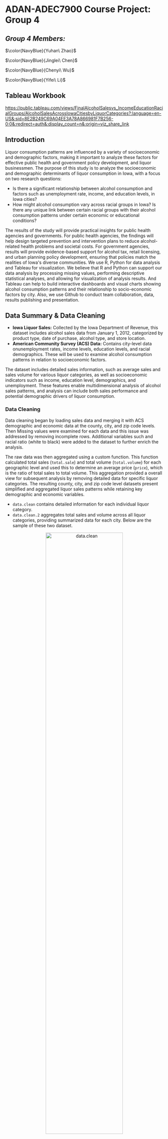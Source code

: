 # ADAN-ADEC7900 Course Project: Group 4

## **_Group 4 Members:_** 

$\color{NavyBlue}{Yuhan\ Zhao}$

$\color{NavyBlue}{Jinglei\ Chen}$

$\color{NavyBlue}{Chenyi\ Wu}$

$\color{NavyBlue}{Yifei\ Li}$

## **Tableau Workbook** 
https://public.tableau.com/views/FinalAlcoholSalesvs_IncomeEducationRacialGroups/AlcoholSalesAcrossIowaCitiesbyLiquorCategories?:language=en-US&:sid=8E2B249C69A04EE3A78A866981F7B256-0:0&:redirect=auth&:display_count=n&:origin=viz_share_link

## **Introduction** 
Liquor consumption patterns are influenced by a variety of socioeconomic and demographic factors, making it important to analyze these factors for effective public health and government policy development, and liquor businessmen. The purpose of this study is to analyze the socioeconomic and demographic determinants of liquor consumption in Iowa, with a focus on two research questions:
-  Is there a significant relationship between alcohol consumption and factors such as unemployment rate, income, and education levels, in Iowa cities?
-  How might alcohol consumption vary across racial groups in Iowa? Is there any unique link between certain racial groups with their alcohol consumption patterns under certain economic or educational conditions?

The results of the study will provide practical insights for public health agencies and governments. For public health agencies, the findings will help design targeted prevention and intervention plans to reduce alcohol-related health problems and societal costs. For government agencies, results will provide evidence-based support for alcohol tax, retail licensing, and urban planning policy development, ensuring that policies match the realities of Iowa's diverse communities.
We use R, Python for data analysis and Tableau for visualization. We believe that R and Python can support our data analysis by processing missing values, performing descriptive statistical analyses, and allowing for visualization of analysis results. And Tableau can help to build interactive dashboards and visual charts showing alcohol consumption patterns and their relationship to socio-economic factors by city. Also, we use Github to conduct team collaboration, data, results publishing and presentation.


## **Data Summary & Data Cleaning**
-  **Iowa Liquor Sales:** Collected by the Iowa Department of Revenue, this dataset includes alcohol sales data from January 1, 2012, categorized by product type, date of purchase, alcohol type, and store location.
-  **American Community Survey (ACS) Data:** Contains city-level data onunemployment rates, income levels, education levels, and racial demographics. These will be used to examine alcohol consumption patterns in relation to socioeconomic factors.

The dataset includes detailed sales information, such as average sales and sales volume for various liquor categories, as well as socioeconomic indicators such as income, education level, demographics, and unemployment. These features enable multidimensional analysis of alcohol sales patterns, and analysis can include both sales performance and potential demographic drivers of liquor consumption.

### Data Cleaning

Data cleaning began by loading sales data and merging it with ACS demographic and economic data at the county, city, and zip code levels. Then Missing values ​​were examined for each data and this issue was addressed by removing incomplete rows. Additional variables such and racial ratio (white to black) were added to the dataset to further enrich the analysis.

The raw data was then aggregated using a custom function. This function calculated total sales (`total.sale`) and total volume (`total.volume`) for each geographic level and used this to determine an average price (`price`), which is the ratio of total sales to total volume. This aggregation provided a overall view for subsequent analysis by removing detailed data for specific liquor categories. The resulting county, city, and zip code level datasets present simplified and aggregated liquor sales patterns while retaining key demographic and economic variables.

- `data.clean` contains detailed information for each individual liquor category.
- `data.clean.2` aggregates total sales and volume across all liquor categories, providing summarized data for each city.
  Below are the sample of these two dataset.

<div align="center">
  <img src="images/data_clean_1.png" alt="data.clean" width="70%" height="70%" />
</div>

<div align="center">
  <img src="images/data_clean_2.png" alt="data.clean.2" width="70%" height="70%" />
</div>

### Descriptive statistics analysis

#### Liquor category sales in county level
<div align="center">
  <img src="images/Table_1_sales_coutry.png" alt="Table1" width="70%" height="70%" />
</div>

`Table 1` summarizes the liquor category sales at the county level, showing that **Whiskey had the highest average sales** ($935,023.49), followed by Vodka ($639,320.56) and Rum ($360,727.07). Categories such as Amaretto and Distilled Spirits have significantly lower average and median sales, indicating a smaller consumer base. The median is often lower than the mean for each category, and this implies outliers or counties with significantly higher sales. 

#### Liquor category sales in city level
<div align="center">
  <img src="images/Table_2_sales_city.png" alt="Table2" width="70%" height="70%" />
</div>

`Table 2` shows the results of the city-level analysis. Compared with the county-level data, the average and median sales of each category at this level are significantly lower, reflecting the impact of the narrowing of the analysis scope. Although whiskey and vodka are still the two categories with the highest sales, their sales at the city level are significantly lower than at the county level. Overall, Table 2 showed a more refined analysis analysis and provided a strong basis for in-depth exploration of alcohol consumption trends at the city level.

#### Liquor category sales in zipcode level
<div align="center">
  <img src="images/Table_3_sales_zipcode.png" alt="Table3" width="70%" height="70%" />
</div>

`Table 3` focuses on the data at the zip code level, which is the most detailed analysis perspective. At this level, the average and median sales of each category are lower than the city and county data. At the same time, the median sales of each category are significantly lower than the average, which also indicates that the distribution is right-skewed.


#### Aggregated sales in county level
<div align="center">
  <img src="images/Table_4_aggregated_sale_coutry.png" alt="Table4" width="90%" height="90%" />
</div>
At the county level, an average percentage of 91.11% of the population has a high school education, and 20.77% have a bachelor's degree. Populations vary widely, with a large standard deviation (56,233.64). Total sales and total volume sold are highly skewed (skewness > 5), indicating that a few counties dominate alcohol sales. The price per unit of alcohol varies little (mean = $13.34, standard deviation = 1.02), indicating that pricing is consistent across counties.


#### Aggregated sales in city level
<div align="center">
  <img src="images/Table_5_aggregated_sale_city.png" alt="Table4" width="90%" height="90%" />
</div>

The distribution of economic and demographic characteristics at the city level is similar to that at the county level. However, due to the smaller geographical area, the sales volume and quantity of alcohol at the city level are significantly lower than those at the county level.

#### Aggregated sales in zipcode level
<div align="center">
  <img src="images/Table_6_aggregated_sale_zipcode.png" alt="Table6" width="90%" height="90%" />
</div>

Similaryly, the distribution of economic and demographic characteristics at the zipcode level is also similar to that at the city level. And the sales volume and quantity of alcohol at the zipcode level are significantly lower than those at the city level.


## Data Analysis

### Initial Correlation Analysis for Aggregated Sales data at city level
<div align="center">
  <img src="images/pairs_scatter_plot.png" alt="Scatter" width="80%" height="80%" />
</div>

The correlation coefficient between alcohol consumption and education level (bachelor's degree) is 0.25, indicating a positive correlation. The scatter plot also suggested that as the proportion of people with higher education increases, alcohol consumption may increase, although the relationship is not strong. The correlation coefficient between alcohol consumption and unemployment is 0.07, showing a very weak positive correlation. Besides, scatter plot of alcohol consumption also suggested that unemployment has a positive effect on the level of alcohol consumption but it is very weak. The scatter plot between alcohol consumption and income indicates a very weak negative correlation (r = -0.05). This implied that income has almost no direct relationship with alcohol consumption, and as income increases, alcohol consumption has a slight downward trend. The distribution of alcohol consumption is severely right-skewed, while bachelor, unemployment, and income are slightly right-skewed



### Alcohol consumption and Factors in Iowa Cities
![TopCategory](images/Top_Category.jpg)

This figure shows the sales rankings for different alcohol categories in Iowa. Whiskey is the best-selling alcohol category with sales of over $92,158,837, indicating a significant preference for whiskey among Iowa residents. Comparatively, Gin, Distilled Spirit, and Amaretto had lower sales. This analytics data can guide liquor sellers in their stocking strategies. This data can be combined with the unit price of liquor to explore the impact of price factors on Iowa residents' choices of liquor, as well as to analyze incomes in different cities.

### Geographical Relationship Between Alcohol Consumption Across Iowa Cities
![Alcohol_Sales Across_Iowa_Cities_by_Liquor_Categories](images/Alcohol_Sales_AcrossCities_byCategories.png)

A map was created to explore potential geographical relationship with alcohol consumption across Iowa cities. We focused on how the total alcohol sales in dollars may vary across locations. For visualizing purposes, cities were marked and differentiated based on total sales, varying by sizes and colors of circles. A darker and larger size indicated a higher sales. Additionally, we filtered only top 10 cities with highest sales for a more focused comparison.

The map revealed a distinct geographical trends: cities in the Central-Southern (e.g., Des Moines) and Eastern Iowa (e.g., Cedar Rapids) have highest alcohol sales among Top 10 cities. This pattern implied a higher likelihood to consume alcohol in these cities and/or regions. Contrarily, cities located in Western Iowa (e.g., Sioux City) have relatively overall lower sales, implied a lower likelihood or level to consume alcohol.

One possible reasons behind such difference could be population density: cities in central areas are likely to have higher populations compared to other less densely populated cities, which contributed to a higher total alcohol sales for having greater amount of alcohol consumers. For example, Des Moines had over 20,0000 residents, which considered as moderate-large. Furthermore, urbanized cities may have higher density of bars, restaurants, and liquor stores, offering places to purchase alcohols. Finally, more job opening opportunities are in more urbanized cities often associated with higher incomes that enable residents to afford alcohol consumption. These combined reasons together explain differences in sales across Iowa.

![Totalsaletop10](images/Total_Sale_Top10.jpg)

This figure shows the total sales of each type of alcohol product in different cities in Iowa, categorized by type of alcohol. It can be noticed that Des Moines has significantly higher alcohol sales than other cities, suggesting that it may be a major center for alcohol consumption in Iowa. Its economic conditions may be favorable and may attract more consumption. Other cities such as Cedar Rapids and Davenport also have higher sales, but much lower than Des Moines.This supports the previous map's point.

Vodka and Whisky have large market shares in most cities, suggesting that these categories may be popular choices across all racial and income groups. Specific categories such as Tequila and Rum have relatively low shares in some cities, suggesting that they may be associated with specific consumer groups or cultural preferences.

![Unitprice](images/Unit_Price.jpg)

This figure shows the price ranking of alcohol categories per unit volume ($/liter); Distilled Spirits is the highest-priced category at $20.76 per unit volume, and Amaretto is the lowest-priced category at $8.85 per unit volume. Distilled Spirits, the most expensive wine, has the second lowest total sales, which could indicate that Iowa residents may not have a strong desire for alcohol, but Amaretto, the cheapest wine, has the lowest total sales, which could also indicate that Iowa residents may have a fair level of income and consumption, and wouldn't be able to save money by choosing the cheapest wine. The three highest sales are all in the $10-$15 per unit range, which can be considered the most acceptable range for alcohol prices among Iowa residents, a statistic that is helpful in guiding alcohol producers' pricing. The next analysis will analyze whether there is a relationship between consumers' educational income and the price of alcohol per unit by combining the city, income, and education. 

![Top_Cities_Capita](images/Top_Cities_Capita.jpg)

This figure shows the top 10 cities in Iowa by per capita alcohol consumption. Wesley and Bevington have significantly higher per capita alcohol consumption at $680 and $672, while Swisher has the lowest per capita consumption ( in the top 10 cities) at $268. Differences in per capita alcohol consumption between cities may be related to local economic conditions, the education level of residents, and socio-cultural attitudes toward alcohol consumption. This analytical data facilitates liquor sellers to determine the different inventories in each city. It also facilitates the government to determine the liquor tax in different cities.

![Top_Cities_Per_Capita_Sales](images/Top_Cities_Per_Capita_Sales.jpg)
This figure shows the proportions of specific alcohol categories in the Top 10 cities for alcohol consumption per capita. Whiskey and vodka have the largest share in all cities. At $14.99 and $10.16 respectively, these two alcohols fall into the category of alcohol at and below the average unit price. This suggests that price may play an important role in these cities. Economic conditions may have influenced consumers' purchasing decisions, making them more inclined to choose wines that offer good value for money. However, in Mount Vernon, the most expensive wine, Distilled Spirits, can be clearly seen with a unit price of $20.76, and the second most expensive wine, Misc, also accounts for the largest proportion in the Top10, which suggests that this city may have a higher income level and consumption level. 


### Alcohol consumption and Race in Iowa Cities
![Per_Capita_Sales_Race](images/Per_Capita_Sales_Race.jpg)

This figure shows the per capita consumption of alcohol among different races. It can be seen that Blacks and Asians are the highest per capita alcohol consumption groups, while Whites are the lowest per capita alcohol consumption group. This may have something to do with the racial percentage of each city, work environment, and stress, group habits, etc.

![Per_Capita_Income_Race](images/Per_capita_IncomeRace.jpg)

This figure shows a comparison of the per capita income of different racial groups in Iowa.The White group has the highest per capita income at $30,417.However, overall, there is not a great deal of difference in income between the races. Therefore, it can be assumed that alcohol consumption by race has little correlation with income. 

###  Alcohol Consumption in Average Sales Across Racial Groups
We also looked into how alcohol consumption, measured by average sales, varies across racial groups in Iowa cities. To explore, we plotted sales per resident against the percentage of specific racial group within cities (obtained by sales in dollars/population, for each city). The dataset we used is `data.clean.2`, which aggregated total sales and volume across all liquor categories summarized for each city.

To gain a deeper insights of the dynamics, we further classified cities into either **“Large”** or **“Small”**, based on population size: Cities with a population >= 50,000 are considered as “Large.” The rationale for city classification see References. 
We added an interative filter to switch between "Large" vs "Small" cities. Polynimial trendlines describing the nature of relationship between two key interests were also added, providing a clear understanding of the relationship. Finally, the percentage of population of corresponding racial groups were highlighted if associated average sales were over $ 400, indicating a high alcohol consumption. We included comparasions of Sales Per Residents for White & Black Residents, Hawai Residents and Multi-Racial Group as examples below:

![Sales Per Resident by_Black vs White Group](images/White&Black_vs_Sales.png)
![Sales Per Resident by_Asian Group](images/Sales_vs_Multi-racial_group.png)
![Sales Per Resident by_Hawai Group](images/Sales_vs_Hawaii.png)

Overall, we found that average alcohol sales are high where lower % of each racial group reside, especially for small cities. This pattern was found in most racial groups, supported the observations that highlight points for average sales > $400 clusttered at the left side of the figures. Nevertheless, for White group, highest average sales occured where higher % of racial residents live. 

- **In Small cities**: there were slight or weak positive asscoiations between average sales and percentage of racial residents, implying that increase in one variable is associated with increase in another one. For some racial group (e.g., Black), we may observe a slight decline in sales with increase in %. Such difference inferred a cultural difference.
- **In Large cities**: Large cities were most likely to show a first incease and then declines in average sales with increase in % of residents, as described by trendlines. This excludes for those with two or more racial identities (i.e., Multi-racial group), where a reverse trend occurred: initially declines but then increases with higher % of residents (see the figures above)

It is important to note that the above conclusions are should be taked with careful considerations. For instance, there could be large variability in alcohol sales due to the small % of Hawaiian (<3%, indicated by x-axis)across cities. This small percentage of demographic in Iowa would bias interpretability. Detailed discussions on limitations see conclusion section.

Despite the above limitation, we can tell that city classification matters when investigating alcohol consumption dynamics by considering racial differences, though the associations were not be significantly strong since points scattered all around in the figures. The alcohol consumption trends were more uniform in small cities could be that a less densed cities share common alcohol drinking habbits, having limited recreational options compared to large cities. Diversities in racial groups and a wider range of choice and access of leisure in large or urbainized cities may associate with more complex preference in alcohol consumptions, explaining an initial increase and then decline in average sales, or more complicated trend of changes.  

Additionally, since the pattern vary across racial groups, it implies that cultural norms could significantly influence individuals' attitudes and behaviors toward alcohol consumption. Studies by Shih et al.(2023) on cultural values (e.g., familism, parental respect) on initial alcohol use offerred some insights: They supported the role of cultural values in the decision to use alcohol. In our case, cultural values could be impactful on cultivating mindeset how much and when individual would like drink, reflected by dynamics in sales per residents. For cities where residents have a blend of cultural norms (e.g., Multi-racial group), their alcohol consumption pattern vary more significantly, reflecting a complexities of mixed cultural backgrounds.

Refer back to earlier conclusions that Black and Asian residents demonstrated higher sales per capita than White residents than White residents, whereas here it showed higher % White residents is associated with higher alcohol consumptions. A variation in findings remind us to be mindful of other factors, such as socialeconomic (e.g., working oppirtunities) and psychological factors (e.g., community culturals), they can altogether contribute to variations in people's alcohol consumption choices.

###  Alcohol Consumption in Average Sales, in Dollars and Liters, vs. Income, Education Levels
Next, we investigated whether there are unique associations between alcohol consumption with two key economic and educational indicators: **median income** and **educational attainment**(high school or higher vs. bachelor or higher). Our analysis utilized `data.clean` which provided detailed information for alcohol sales for each individual liquor category for corresponding cities in Iowa. 

We created three figures respectively, each one used liquor categories as filters; we also highlighted the name of the liquor category where its ****average sales ($)** exceed $ 150** and ****average sales (in liters)** greater than 12 L**. Liquor categories were differentiated by colors and shapes, using an interative filter to switch between categories. Trendlines were added for each category to see overall change across incomes. See below for the result figures:

![Average Sales ($) vs. Income](images/(1)Sales_vs_Income.png)
We can see that most data points cluster around income roughly ranges from $20 to $ 40K, fall within a Lower to Middle-level income range. The highest average sales also associated middle level income, suggesting that these people were have highest likelihood to purchase for alcohols. However, alcohol consumption in dollars may not strongly or consistent associated with income in Iowa cities, due to a broad scattering of the points. This suggested that using income only may not do well in predicting alcohol consumption indicated by average sales.

![Average Sales (L) vs. Income](images/(1)Volume_Sale_vs_Income.png)
Similarly, the Lower-Middle income levels (~ $30K) dominate in terms of highest average volume sales, despite that there lacks of strong or consistent associations. Again, middle-income individuals are the primary consumers, exhibited a higher likelihood to drink alcohol. This makes sense as that a higher average sales is associated with greater volume of sales. For those who earn lower or higher income, volume sales do not significantly differ, suggesting lack of consumption patterns. 

![Average Sales ($) vs. Educational Attainment](images/(1)Sales_vs_Education.png)
Generally, cities had a higher percentage of population who completed high school or higher degrees. Cities with higher percentages of bachelor's or higher degrees tend to have moderate alcohol consumption. There was a slight decrease and then increase in sales in cities with a higher percentage of residents attained bachelor degrees. Those who attained High school degree show little variation: alcohol consumption was higher in cities with a higher percentage of people attained this education level. 

However, both education levels did not do well in predicting alcohol consumption patterns because of the scattered data points, and did not vary significantly in terms of average sales between the two educational levels. This lack of understanding again suggested a consideration of including other possible explanatory factors, such as risk education on alcohol consumption, cultural factors, employment rate, to fully understand such complex patterns. We may also need a larger sample size (e.g., outside of Iowa) to be confident in observing difference in alcohol consumptions within each group. One study by Rosoff et al.(2021) provided some initial insights: their study based on ~780,000 participants concluded that educational attainment had important impact on alcohol consumption patterns & explain further health outcomes. Thus, additional relevant variables (e.g., resident features) would be helpful for gaining deeper insights in our research interest.


### Correlation of Alcohol Consumption with Unemployment and Education Levels
![Correlation of Alcohol Consumption with Unemployment and Education Levels](https://github.com/user-attachments/assets/ece66659-5f6d-4cd5-9d3f-94f100420d00)


This correlation heatmap highlights the relationship between alcohol consumption and various socioeconomic factors. For alcohol consumption and education, there is a weak negative correlation with high school attainment (-0.01) and a weak positive correlation with bachelor’s degree attainment (0.18). These findings suggest that higher education levels might be slightly associated with increased alcohol spending. Regarding unemployment, there is a weak positive correlation with alcohol consumption (0.05), indicating that unemployment may not have a strong direct relationship with alcohol consumption. Unemployment also negatively correlates with bachelor’s degree attainment (-0.22) and high school attainment (-0.14), implying that higher unemployment rates are associated with lower education levels. Lastly, high school attainment and bachelor’s degree attainment show a moderate positive correlation (0.47), which aligns with the expectation that higher educational achievements often build upon prior educational milestones.


### Alcohol Consumption and Racial/Economic Factors
![Alcohol Consumption and Racial/Economic Factors](https://github.com/user-attachments/assets/ce8eb791-26dc-4760-9aea-8cec2db852be)

This heatmap illustrates the relationship between alcohol consumption and racial/economic factors. To analyze population proportions by race, we calculated each race's proportion within a city by dividing the racial population count by the total population of that city. Alcohol consumption shows a moderate positive correlation with the proportion of Black populations (0.35) and Asian populations (0.24), as well as weak positive correlations with Native Hawaiian/Other Pacific Islander populations (0.03) and American Indian/Alaska Native populations (0.02). Conversely, there is a moderate negative correlation with the proportion of White populations (-0.31), suggesting that areas with higher alcohol consumption may spend relatively less in predominantly White communities. Interracial population correlations reveal strong negative relationships between the proportions of White and Black populations (-0.72) and White and Asian populations (-0.73), indicating demographic exclusivity in certain regions. Correlations between unemployment and racial proportions are very weak (ranging from -0.11 to 0.13), suggesting minimal direct racial disparity in unemployment rates across these groups within the dataset.

Overall, alcohol spending appears more closely correlated with racial composition than with education or unemployment. The interplay between racial group proportions highlights demographic trends and clustering patterns across Iowa cities.

### Clusters of Cities Based on Alcohol Consumption and Socioeconomic Factors

![Screenshot 2024-12-10 at 18 12 48](https://github.com/user-attachments/assets/35f922d8-d177-4fe1-ba71-aa16660e24c5)

This clustering plot highlights a positive correlation between income and alcohol consumption across cities, using the KMeans clustering algorithm to group cities based on similarities in selected variables such as income, alcohol expenditure, and unemployment. The clustering process employs StandardScaler to normalize the data, ensuring equal contribution from all features, and utilizes Euclidean distance to assign cities to clusters in the scaled feature space.
The analysis categorizes cities into three clusters based on their income and alcohol consumption patterns:

- Cluster 0 (Low Income, Low Consumption): Cities with lower income levels and minimal alcohol consumption.
- Cluster 1 (Moderate Income, High Consumption): Cities with moderate incomes and higher alcohol consumption.
- Cluster 2 (High Income, Moderate Consumption): Cities with relatively higher incomes but moderate alcohol consumption.

The relationship between income and alcohol consumption reveals a positive trend, with both factors increasing as we progress from Cluster 0 to Cluster 2. Higher income levels may enable greater alcohol expenditure, although cultural, social, and regional factors likely also play a role.
Clusters are labeled based on income distribution:
- Low Income: Below one standard deviation from the mean or the 33rd percentile.
- Moderate Income: Within one standard deviation of the mean or between the 33rd and 66th percentiles.
- High Income: Above one standard deviation from the mean or the 66th percentile.

Higher income may facilitate increased alcohol consumption, but this is not definitive without further investigation. Cultural and Social also have impactes, variations in cultural norms, social attitudes, and alcohol availability could also impact consumption patterns. While the plot shows correlation, it does not establish causation. Other factors might influence both income and alcohol consumption.

### Socioeconomic Sales Predictor

![Regression Model](images/Regression_Model.png)


This regression model predicts `sale.dollars` based on three key socioeconomic variables:

- `high.school`: The percentage or level of high school education in the population.
- `bachelor`: The percentage or level of bachelor's degree attainment in the population.
- `unemployment`: The unemployment rate in each city.


All predictors in the model are statistically significant, with p-values less than 0.001. However, the model exhibits limited explanatory power, as reflected by a multiple R-squared value of only 4.97%. This indicates that just 4.97% of the variation in `sale.dollars` is explained by the included variables. Additionally, the residuals, which measure the differences between predicted and actual sale dollars, show a wide range, signaling substantial variability in the model’s predictions.
The intercept, estimated at 662,941, represents the expected value of `sale.dollars` when all predictors are zero. While this is statistically significant, it lacks real-world applicability, as zero values for all predictors are highly unlikely.

- `high.school`: The model reveals a negative correlation between high school education levels and `sale.dollars`, with each 1% increase in high school attainment associated with a $9,252 decrease in `sale.dollars`. This counterintuitive finding suggests that high school education alone may not substantially enhance income or consumer spending. Further investigation is needed to identify the factors driving this relationship.
- `bachelor`: Bachelor's degree attainment has the most substantial positive effect on `sale.dollars`, with a 1% increase in bachelor's degree levels linked to a $9,381 rise in `sale.dollars`. This underscores the economic advantages of higher education and its significant impact on consumer spending.
- `unemployment`: Surprisingly, higher unemployment rates are positively associated with `sale.dollars`, with a 1% increase in unemployment linked to a $13,645 rise in `sale.dollars`. This unexpected relationship could be influenced by contextual factors, such as increased government spending during economic downturns or changes in consumer behavior during periods of economic hardship.

Low R-squared Value: The model’s low R-squared value highlights its limited predictive power, indicating that critical variables influencing `sale.dollars` may not be included in the model.
Residual Variability: The residual standard error is high relative to the coefficients, reflecting substantial variability in the data. This diminishes the model’s reliability and indicates that its predictions may lack precision.

## **Conclusion**

The explorations come with several limitations: First, the raw dataset provided by ACS "only contained estimates of the characteristics of the population, not to provide counts of the population in different geographic areas or population subgroups;" additionally, the estimates did not include estimate data by race for American Indian and Alaska Native areas (U.S. Census Bureau, n.d). As such, the representativeness of dataset may be concerned with have a full coverage of racial groups in Iowa. Using estimation of characteristics could be biased by many factors, such as data collection methods, context, time-point. Furthremore, the validity (i.e., to what extent our exploration, measurement, analysis results correctly answered our research question) of our analysis might be questioned due to the same reason of data nature. 

Second, the small proportion for some racial groups (e.g., % Hawai) within cities may result in a high heterogenity of data, be less reprentative for those groups, and bring in a large variability in alcohol sales. This would challenge us to conclude a consistent trend in alcohol consumption behaviors for those racial groups. This low proportion of collected data could be due to sampling restrictions (e.g., lack of access to residents identified from those racial groups). Future studies on alcohol consumptions could work on expanding the range of data collections, for example inclusion of more states in U.S, to have a more comprehensive idea of attitudes and habits of drinking for residents identified as from racial groups. It would also be important for increase a generalizability of the findings, to drawing a wider, cross-states conclusions. 

Lastly, additional variables should be included in future regression models. 


## **Policy Recommendation**

**1. Government**
-  Strengthening alcohol sales and consumption tax policies: The results found that alcohol consumption is concentrated in middle-income groups and that price has an impact on consumption. The government can increase consumption tax on specific types of alcohol products (e.g., Whisky and Vodka) while keeping the tax rate on lower-priced alcohol (e.g., Amaretto) relatively low in order to guide residents to consume more rationally.

-  Increase Regulation in High-Consumption Cities: Some cities consume significantly more alcohol than others. These cities could consider implementing stricter sales licensing policies that limit when or where alcohol can be sold to reduce potential overconsumption.

-  Supporting local economic development: Lower alcohol consumption in the western region may be related to economic development and population density. Governments can increase local consumption by developing the economy, attracting employment opportunities, and raising income levels.

**2. Public Health Organizations**
-  Implement targeted alcohol education: Data show that alcohol consumption may be influenced by cultural habits and education level. Health organizations should enhance risk education in less educated areas to emphasize the health consequences of excessive alcohol consumption while promoting healthy lifestyles.

-  Provide mental health support: Consumption data suggests that some race groups may have higher levels of alcohol consumption, which may be related to stress and socio-cultural factors. Health organizations can set up counseling services to help residents manage stress and develop healthy coping styles.

- Developing community activities: In smaller cities with limited entertainments, residents may rely more on alcohol consumption as a way to socialize. Health organizations can promote healthy community activities in these cities, such as sporting events or family activities, to provide more alternatives to alcohol consumption.

**3.Alcohol Merchants**
-  Optimize product pricing and positioning: Research shows that residents are more likely to purchase alcohol products priced in the $10-$15 range. Alcohol traders can optimize their pricing strategy by launching more products within this price range.

-  Optimize Supply Chain for City Characteristics: For high-consumption cities, stock up on Whisky and Vodka. And in smaller cities or the West, optimize stock for low-demand markets.


## **References**
**Rationale for classifying Large Cities:**
https://en.wikipedia.org/wiki/Iowa_statistical_areas#:~:text=The%20OMB%20defines%20a%20core,with%2010%2C000%20to%2049%2C999%20people.

**Disussion on Cultural Norms and Alcohol Use:**
Shih, R. A., Miles, J. N. V., Tucker, J. S., Zhou, A. J., & D'Amico, E. J. (2012). Racial/ethnic differences in the influence of cultural values, alcohol resistance self-efficacy, and alcohol expectancies on risk for alcohol initiation. Psychology of Addictive Behaviors, 26(3), 460–470. https://doi.org/10.1037/a0029254

**Disussion on Alcohol Consumption and Education Attainment:**
Rosoff, D. B., Clarke, T. K., Adams, M. J., McIntosh, A. M., Davey Smith, G., Jung, J., & Lohoff, F. W. (2021). Educational attainment impacts drinking behaviors and risk for alcohol dependence: results from a two-sample Mendelian randomization study with ~780,000 participants. Molecular psychiatry, 26(4), 1119–1132. https://doi.org/10.1038/s41380-019-0535-9

**Limitations on ACS data:**
https://www.census.gov/content/dam/Census/library/publications/2021/acs/acs_aian_handbook_2021_ch01.pdf
